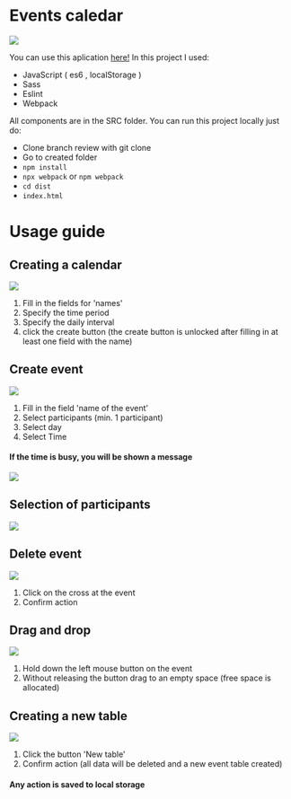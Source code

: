 # Events caledar
![](https://i.ibb.co/HzFNkbJ/prev-1.gif)

You can use this aplication [here!](https://spardaprime.github.io/Calendar-prod/)
In this project I used:
* JavaScript ( es6 , localStorage )
* Sass
* Eslint
* Webpack

All components are in the SRC folder.
You can run this project locally just do:
* Clone branch review with git clone 
* Go to created folder
* `npm install`
* `npx webpack` or `npm webpack`
* `cd dist`
* `index.html`
# Usage guide
## Creating a calendar

![](https://i.ibb.co/c1QT81Z/create-Table.gif)
1. Fill in the fields for 'names'
2. Specify the time period
3. Specify the daily interval
4. click the create button (the create button is unlocked after filling in at least one field with the name)
## Create event
![](https://i.ibb.co/w6TB3GB/newev.gif)
1. Fill in the field 'name of the event'
2. Select participants (min. 1 participant)
3. Select day
4. Select Time
#### If the time is busy, you will be shown a message
![](https://i.ibb.co/rH7rTPf/err.gif)
## Selection of participants
![](https://i.ibb.co/P4GFgZy/users.gif)
## Delete event
![](https://i.ibb.co/cyHgqWH/del.gif)
1. Сlick on the cross at the event
2. Сonfirm action
## Drag and drop
![](https://i.ibb.co/0qStNDZ/drag.gif)
1. Hold down the left mouse button on the event 
2. Without releasing the button drag to an empty space (free space is allocated)
## Creating a new table
![](https://i.ibb.co/W316ZLv/new-table.gif)
1. Сlick the button 'New table'
2. Сonfirm action (all data will be deleted and a new event table created)
#### Any action is saved to local storage

